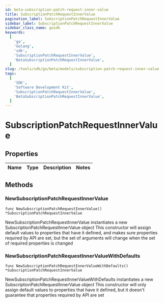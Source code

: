 ```yaml
---
id: beta-subscription-patch-request-inner-value
title: SubscriptionPatchRequestInnerValue
pagination_label: SubscriptionPatchRequestInnerValue
sidebar_label: SubscriptionPatchRequestInnerValue
sidebar_class_name: gosdk
keywords:
  [
    'go',
    'Golang',
    'sdk',
    'SubscriptionPatchRequestInnerValue',
    'BetaSubscriptionPatchRequestInnerValue',
  ]
slug: /tools/sdk/go/beta/models/subscription-patch-request-inner-value
tags:
  [
    'SDK',
    'Software Development Kit',
    'SubscriptionPatchRequestInnerValue',
    'BetaSubscriptionPatchRequestInnerValue',
  ]
---
```


# SubscriptionPatchRequestInnerValue

## Properties

| Name | Type | Description | Notes |
| ---- | ---- | ----------- | ----- |

## Methods

### NewSubscriptionPatchRequestInnerValue

`func NewSubscriptionPatchRequestInnerValue() *SubscriptionPatchRequestInnerValue`

NewSubscriptionPatchRequestInnerValue instantiates a new SubscriptionPatchRequestInnerValue object This constructor will assign default values to properties that have it defined, and makes sure properties required by API are set, but the set of arguments will change when the set of required properties is changed

### NewSubscriptionPatchRequestInnerValueWithDefaults

`func NewSubscriptionPatchRequestInnerValueWithDefaults() *SubscriptionPatchRequestInnerValue`

NewSubscriptionPatchRequestInnerValueWithDefaults instantiates a new SubscriptionPatchRequestInnerValue object This constructor will only assign default values to properties that have it defined, but it doesn't guarantee that properties required by API are set
